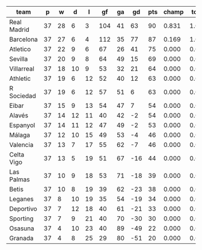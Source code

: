 |    team     | p  | w  | d  | l  | gf  | ga | gd  | pts | champ | top2  | top3  | top4  |  5-7  | bot4  | bot3  | bot2  |
|-------------|----|----|----|----|-----|----|-----|-----|-------|-------|-------|-------|-------|-------|-------|-------|
| Real Madrid | 37 | 28 |  6 |  3 | 104 | 41 |  63 |  90 | 0.831 | 1.000 | 1.000 | 1.000 | 0.000 | 0.000 | 0.000 | 0.000|
| Barcelona   | 37 | 27 |  6 |  4 | 112 | 35 |  77 |  87 | 0.169 | 1.000 | 1.000 | 1.000 | 0.000 | 0.000 | 0.000 | 0.000|
| Atletico    | 37 | 22 |  9 |  6 |  67 | 26 |  41 |  75 | 0.000 | 0.000 | 1.000 | 1.000 | 0.000 | 0.000 | 0.000 | 0.000|
| Sevilla     | 37 | 20 |  9 |  8 |  64 | 49 |  15 |  69 | 0.000 | 0.000 | 0.000 | 1.000 | 0.000 | 0.000 | 0.000 | 0.000|
| Villarreal  | 37 | 18 | 10 |  9 |  53 | 32 |  21 |  64 | 0.000 | 0.000 | 0.000 | 0.000 | 1.000 | 0.000 | 0.000 | 0.000|
| Athletic    | 37 | 19 |  6 | 12 |  52 | 40 |  12 |  63 | 0.000 | 0.000 | 0.000 | 0.000 | 1.000 | 0.000 | 0.000 | 0.000|
| R Sociedad  | 37 | 19 |  6 | 12 |  57 | 51 |   6 |  63 | 0.000 | 0.000 | 0.000 | 0.000 | 1.000 | 0.000 | 0.000 | 0.000|
| Eibar       | 37 | 15 |  9 | 13 |  54 | 47 |   7 |  54 | 0.000 | 0.000 | 0.000 | 0.000 | 0.000 | 0.000 | 0.000 | 0.000|
| Alavés      | 37 | 14 | 12 | 11 |  40 | 42 |  -2 |  54 | 0.000 | 0.000 | 0.000 | 0.000 | 0.000 | 0.000 | 0.000 | 0.000|
| Espanyol    | 37 | 14 | 11 | 12 |  47 | 49 |  -2 |  53 | 0.000 | 0.000 | 0.000 | 0.000 | 0.000 | 0.000 | 0.000 | 0.000|
| Málaga      | 37 | 12 | 10 | 15 |  49 | 53 |  -4 |  46 | 0.000 | 0.000 | 0.000 | 0.000 | 0.000 | 0.000 | 0.000 | 0.000|
| Valencia    | 37 | 13 |  7 | 17 |  55 | 62 |  -7 |  46 | 0.000 | 0.000 | 0.000 | 0.000 | 0.000 | 0.000 | 0.000 | 0.000|
| Celta Vigo  | 37 | 13 |  5 | 19 |  51 | 67 | -16 |  44 | 0.000 | 0.000 | 0.000 | 0.000 | 0.000 | 0.000 | 0.000 | 0.000|
| Las Palmas  | 37 | 10 |  9 | 18 |  53 | 71 | -18 |  39 | 0.000 | 0.000 | 0.000 | 0.000 | 0.000 | 0.000 | 0.000 | 0.000|
| Betis       | 37 | 10 |  8 | 19 |  39 | 62 | -23 |  38 | 0.000 | 0.000 | 0.000 | 0.000 | 0.000 | 0.000 | 0.000 | 0.000|
| Leganes     | 37 |  8 | 10 | 19 |  35 | 54 | -19 |  34 | 0.000 | 0.000 | 0.000 | 0.000 | 0.000 | 0.327 | 0.000 | 0.000|
| Deportivo   | 37 |  7 | 12 | 18 |  40 | 61 | -21 |  33 | 0.000 | 0.000 | 0.000 | 0.000 | 0.000 | 0.673 | 0.000 | 0.000|
| Sporting    | 37 |  7 |  9 | 21 |  40 | 70 | -30 |  30 | 0.000 | 0.000 | 0.000 | 0.000 | 0.000 | 1.000 | 1.000 | 0.000|
| Osasuna     | 37 |  4 | 10 | 23 |  40 | 89 | -49 |  22 | 0.000 | 0.000 | 0.000 | 0.000 | 0.000 | 1.000 | 1.000 | 1.000|
| Granada     | 37 |  4 |  8 | 25 |  29 | 80 | -51 |  20 | 0.000 | 0.000 | 0.000 | 0.000 | 0.000 | 1.000 | 1.000 | 1.000|
